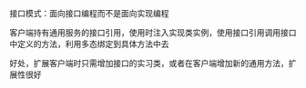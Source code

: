 接口模式：面向接口编程而不是面向实现编程

客户端持有通用服务的接口引用，使用时注入实现类实例，使用接口引用调用接口中定义的方法，利用多态绑定到具体方法中去

好处，扩展客户端时只需增加接口的实习类，或者在客户端增加新的通用方法，扩展性很好